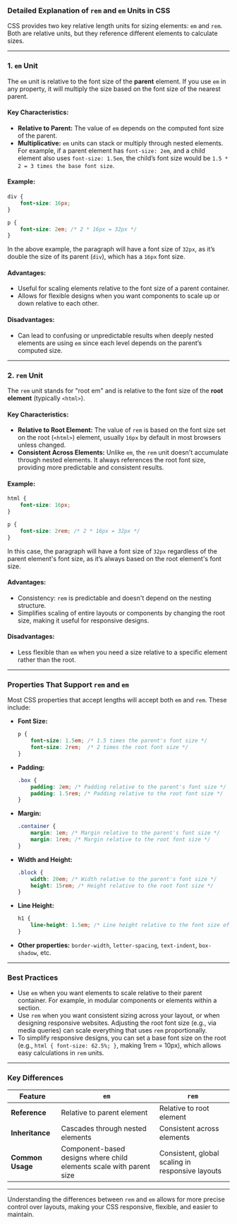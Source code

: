 ### Detailed Explanation of `rem` and `em` Units in CSS

CSS provides two key relative length units for sizing elements: `em` and `rem`. Both are relative units, but they reference different elements to calculate sizes.

---

### 1. **`em` Unit**

The `em` unit is relative to the font size of the **parent** element. If you use `em` in any property, it will multiply the size based on the font size of the nearest parent.

#### Key Characteristics:
- **Relative to Parent:** The value of `em` depends on the computed font size of the parent. 
- **Multiplicative:** `em` units can stack or multiply through nested elements. For example, if a parent element has `font-size: 2em`, and a child element also uses `font-size: 1.5em`, the child’s font size would be `1.5 * 2 = 3 times the base font size`.
  
#### Example:
```css
div {
    font-size: 16px;
}

p {
    font-size: 2em; /* 2 * 16px = 32px */
}
```
In the above example, the paragraph will have a font size of `32px`, as it’s double the size of its parent (`div`), which has a `16px` font size.

#### Advantages:
- Useful for scaling elements relative to the font size of a parent container.
- Allows for flexible designs when you want components to scale up or down relative to each other.

#### Disadvantages:
- Can lead to confusing or unpredictable results when deeply nested elements are using `em` since each level depends on the parent’s computed size.
---

### 2. **`rem` Unit**

The `rem` unit stands for "root em" and is relative to the font size of the **root element** (typically `<html>`).

#### Key Characteristics:
- **Relative to Root Element:** The value of `rem` is based on the font size set on the root (`<html>`) element, usually `16px` by default in most browsers unless changed.
- **Consistent Across Elements:** Unlike `em`, the `rem` unit doesn't accumulate through nested elements. It always references the root font size, providing more predictable and consistent results.
  
#### Example:
```css
html {
    font-size: 16px;
}

p {
    font-size: 2rem; /* 2 * 16px = 32px */
}
```
In this case, the paragraph will have a font size of `32px` regardless of the parent element's font size, as it’s always based on the root element's font size.

#### Advantages:
- Consistency: `rem` is predictable and doesn't depend on the nesting structure.
- Simplifies scaling of entire layouts or components by changing the root size, making it useful for responsive designs.

#### Disadvantages:
- Less flexible than `em` when you need a size relative to a specific element rather than the root.

---

### Properties That Support `rem` and `em`

Most CSS properties that accept lengths will accept both `em` and `rem`. These include:

- **Font Size:**
  ```css
  p {
      font-size: 1.5em; /* 1.5 times the parent's font size */
      font-size: 2rem;  /* 2 times the root font size */
  }
  ```
  
- **Padding:**
  ```css
  .box {
      padding: 2em; /* Padding relative to the parent's font size */
      padding: 1.5rem; /* Padding relative to the root font size */
  }
  ```
  
- **Margin:**
  ```css
  .container {
      margin: 1em; /* Margin relative to the parent's font size */
      margin: 1rem; /* Margin relative to the root font size */
  }
  ```

- **Width and Height:**
  ```css
  .block {
      width: 20em; /* Width relative to the parent's font size */
      height: 15rem; /* Height relative to the root font size */
  }
  ```

- **Line Height:**
  ```css
  h1 {
      line-height: 1.5em; /* Line height relative to the font size of the parent */
  }
  ```

- **Other properties:** `border-width`, `letter-spacing`, `text-indent`, `box-shadow`, etc.

---

### Best Practices

- Use `em` when you want elements to scale relative to their parent container. For example, in modular components or elements within a section.
- Use `rem` when you want consistent sizing across your layout, or when designing responsive websites. Adjusting the root font size (e.g., via media queries) can scale everything that uses `rem` proportionally.
- To simplify responsive designs, you can set a base font size on the root (e.g., `html { font-size: 62.5%; }`, making 1rem = 10px), which allows easy calculations in `rem` units.
  
---

### Key Differences

| Feature       | `em`                          | `rem`                          |
|---------------|-------------------------------|---------------------------------|
| **Reference** | Relative to parent element     | Relative to root element        |
| **Inheritance**| Cascades through nested elements | Consistent across elements     |
| **Common Usage** | Component-based designs where child elements scale with parent size | Consistent, global scaling in responsive layouts |

---

Understanding the differences between `rem` and `em` allows for more precise control over layouts, making your CSS responsive, flexible, and easier to maintain.
